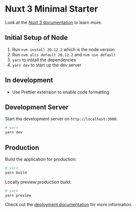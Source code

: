 # Nuxt 3 Minimal Starter

Look at the [Nuxt 3 documentation](https://nuxt.com/docs/getting-started/introduction) to learn more.

## Initial Setup of Node

1. Run `nvm install 20.12.2` which is the node version
2. Run `nvm alis default 20.12.2` and `nvm use default`
3. `yarn` to install the dependencies
4. `yarn dev` to start up the dev server

## In development

- Use Prettier extension to enable code formatting

## Development Server

Start the development server on `http://localhost:3000`:

```bash
# yarn
yarn dev
```

## Production

Build the application for production:

```bash
# yarn
yarn build
```

Locally preview production build:

```bash
# yarn
yarn preview
```

Check out the [deployment documentation](https://nuxt.com/docs/getting-started/deployment) for more information.
